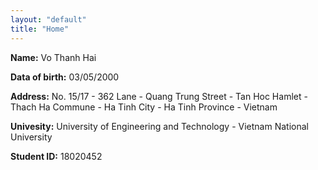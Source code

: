 ```yaml
---
layout: "default"
title: "Home"
---
```


**Name:** Vo Thanh Hai 

**Data of birth:** 03/05/2000

**Address:** No. 15/17 - 362 Lane - Quang Trung Street - Tan Hoc Hamlet - Thach Ha Commune - Ha Tinh City - Ha Tinh Province - Vietnam

**Univesity:** University of Engineering and Technology - Vietnam National University

**Student ID:** 18020452
